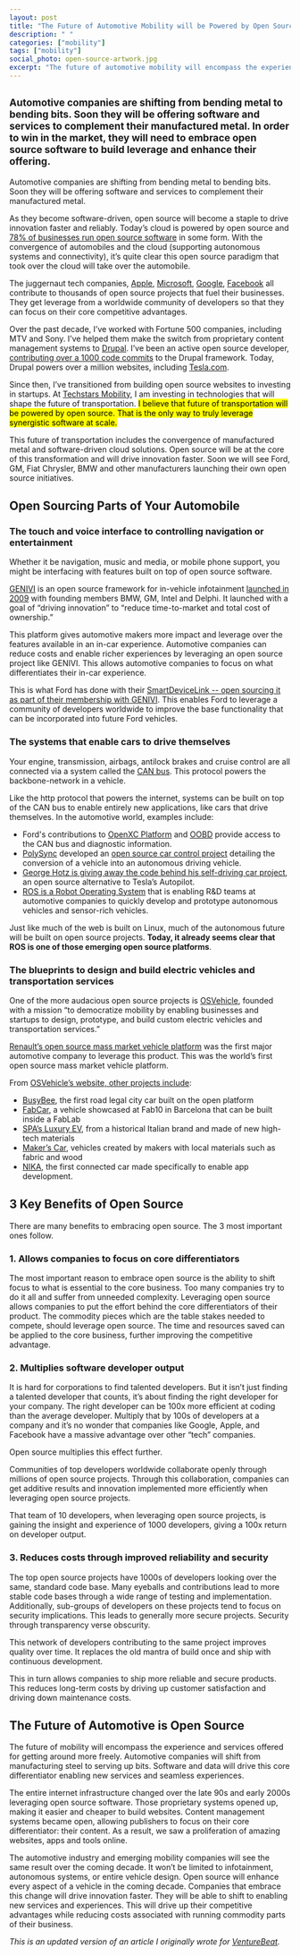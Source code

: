 ```yaml
---
layout: post
title: "The Future of Automotive Mobility will be Powered by Open Source Software"
description: " "
categories: ["mobility"]
tags: ["mobility"]
social_photo: open-source-artwork.jpg
excerpt: "The future of automotive mobility will encompass the experience and services offered for getting around more freely. Automotive companies will shift from manufacturing steel to serving up bits. Software and data will drive this core differentiator enabling new services and seamless experiences. Commodity software powering these experiences will be open sourced to maximize the amount of leverage and R&D dollars an automotive company spends."
---
```


<h2 class="sub-title"><small>Automotive companies are shifting from bending metal to bending bits. Soon they will be offering software and services to complement their manufactured metal. In order to win in the market, they will need to embrace open source software to build leverage and enhance their offering.</small></h2>

Automotive companies are shifting from bending metal to bending bits. Soon they will be offering software and services to complement their manufactured metal.

As they become software-driven, open source will become a staple to drive innovation faster and reliably. Today&rsquo;s cloud is powered by open source and <a href="http://www.zdnet.com/article/its-an-open-source-world-78-percent-of-companies-run-open-source-software/">78% of businesses run open source software</a> in some form. With the convergence of automobiles and the cloud (supporting autonomous systems and connectivity), it&rsquo;s quite clear this open source paradigm that took over the cloud will take over the automobile.

The juggernaut tech companies, <a href="http://www.apple.com/opensource/">Apple</a>, <a href="http://open.microsoft.com/">Microsoft</a>, <a href="https://opensource.google.com/">Google</a>, <a href="https://code.facebook.com/projects/">Facebook</a> all contribute to thousands of open source projects that fuel their businesses. They get leverage from a worldwide community of developers so that they can focus on their core competitive advantages.

Over the past decade, I&rsquo;ve worked with Fortune 500 companies, including MTV and Sony. I&rsquo;ve helped them make the switch from proprietary content management systems to <a href="https://www.drupal.com/">Drupal</a>. I&rsquo;ve been an active open source developer, <a href="https://www.drupal.org/search/site/m3avrck">contributing over a 1000 code commits</a> to the Drupal framework. Today, Drupal powers over a million websites, including <a href="http://tesla.com">Tesla.com</a>.

Since then, I&rsquo;ve transitioned from building open source websites to investing in startups. At <a href="http://tedserbinski.com/mobility/">Techstars Mobility</a>, I am investing in technologies that will shape the future of transportation. <mark>I believe that future of transportation will be powered by open source. That is the only way to truly leverage synergistic software at scale.</mark>

This future of transportation includes the convergence of manufactured metal and software-driven cloud solutions. Open source will be at the core of this transformation and will drive innovation faster. Soon we will see Ford, GM, Fiat Chrysler, BMW and other manufacturers launching their own open source initiatives.

## Open Sourcing Parts of Your Automobile

### The touch and voice interface to controlling navigation or entertainment
Whether it be navigation, music and media, or mobile phone support, you might be interfacing with features built on top of open source software.

<a href="https://www.genivi.org/">GENIVI</a> is an open source framework for in-vehicle infotainment <a href="https://www.genivi.org/sites/default/files/press-releases/english/2009_03_02_Genivi_launch_press_release_final.pdf">launched in 2009</a> with founding members BMW, GM, Intel and Delphi. It launched with a goal of &ldquo;driving innovation&rdquo; to &ldquo;reduce time-to-market and total cost of ownership.&rdquo;

This platform gives automotive makers more impact and leverage over the features available in an in-car experience. Automotive companies can reduce costs and enable richer experiences by leveraging an open source project like GENIVI. This allows automotive companies to focus on what differentiates their in-car experience.

This is what Ford has done with their [SmartDeviceLink -- open sourcing it as part of their membership with GENIVI](https://developer.ford.com/pages/sdl). This enables Ford to leverage a community of developers worldwide to improve the base functionality that can be incorporated into future Ford vehicles.

### The systems that enable cars to drive themselves

Your engine, transmission, airbags, antilock brakes and cruise control are all connected via a system called the <a href="https://en.wikipedia.org/wiki/CAN_bus">CAN bus</a>. This protocol powers the backbone-network in a vehicle.

Like the http protocol that powers the internet, systems can be built on top of the CAN bus to enable entirely new applications, like cars that drive themselves. In the automotive world, examples include:

* Ford's contributions to [OpenXC Platform](http://openxcplatform.com/) and [OOBD](http://oobd.org/doku.php) provide access to the CAN bus and diagnostic information.
* <a href="https://polysync.io/">PolySync</a> developed an <a href="http://oscc.io/">open source car control project</a> detailing the conversion of a vehicle into an autonomous driving vehicle.
* <a href="http://www.theverge.com/2016/11/30/13779336/comma-ai-autopilot-canceled-autonomous-car-software-free">George Hotz is giving away the code behind his self-driving car project</a>, an open source alternative to Tesla&rsquo;s Autopilot.
* <a href="http://www.ros.org/">ROS is a Robot Operating System</a> that is enabling R&amp;D teams at automotive companies to quickly develop and prototype autonomous vehicles and sensor-rich vehicles.

Just like much of the web is built on Linux, much of the autonomous future will be built on open source projects. **Today, it already seems clear that ROS is one of those emerging open source platforms**.

### The blueprints to design and build electric vehicles and transportation services

One of the more audacious open source projects is <a href="https://www.osvehicle.com/company/">OSVehicle</a>, founded with a mission &ldquo;to democratize mobility by enabling businesses and startups to design, prototype, and build custom electric vehicles and transportation services.&rdquo;

<a href="https://www.osvehicle.com/renaultpomsignup/">Renault&rsquo;s open source mass market vehicle platform</a> was the first major automotive company to leverage this product. This was the world&rsquo;s first open source mass market vehicle platform.

From <a href="https://www.osvehicle.com/company/">OSVehicle&rsquo;s website, other projects include</a>:

* <a href="https://www.osvehicle.com/busy-bee/">BusyBee</a>, the first road legal city car built on the open platform
* <a href="https://www.osvehicle.com/fablab-fabcar/">FabCar</a>, a vehicle showcased at Fab10 in Barcelona that can be built inside a FabLab
* <a href="https://www.osvehicle.com/luxury-ev/">SPA&rsquo;s Luxury EV</a>, from a historical Italian brand and made of new high-tech materials
* <a href="https://www.osvehicle.com/makers-car/">Maker&rsquo;s Car</a>, vehicles created by makers with local materials such as fabric and wood
* <a href="https://www.osvehicle.com/connected-car-nika/">NIKA</a>, the first connected car made specifically to enable app development.

## 3 Key Benefits of Open Source

There are many benefits to embracing open source. The 3 most important ones follow.

### 1. Allows companies to focus on core differentiators
The most important reason to embrace open source is the ability to shift focus to what is essential to the core business. Too many companies try to do it all and suffer from unneeded complexity. Leveraging open source allows companies to put the effort behind the core differentiators of their product. The commodity pieces which are the table stakes needed to compete, should leverage open source. The time and resources saved can be applied to the core business, further improving the competitive advantage.

### 2. Multiplies software developer output
It is hard for corporations to find talented developers. But it isn&rsquo;t just finding a talented developer that counts, it&rsquo;s about finding the right developer for your company. The right developer can be 100x more efficient at coding than the average developer. Multiply that by 100s of developers at a company and it&rsquo;s no wonder that companies like Google, Apple, and Facebook have a massive advantage over other &ldquo;tech&rdquo; companies.

Open source multiplies this effect further.

Communities of top developers worldwide collaborate openly through millions of open source projects. Through this collaboration, companies can get additive results and innovation implemented more efficiently when leveraging open source projects.

That team of 10 developers, when leveraging open source projects, is gaining the insight and experience of 1000 developers, giving a 100x return on developer output.

### 3. Reduces costs through improved reliability and security
The top open source projects have 1000s of developers looking over the same, standard code base. Many eyeballs and contributions lead to more stable code bases through a wide range of testing and implementation. Additionally, sub-groups of developers on these projects tend to focus on security implications. This leads to generally more secure projects. Security through transparency verse obscurity.

This network of developers contributing to the same project improves quality over time. It replaces the old mantra of build once and ship with continuous development.

This in turn allows companies to ship more reliable and secure products. This reduces long-term costs by driving up customer satisfaction and driving down maintenance costs.

## The Future of Automotive is Open Source

The future of mobility will encompass the experience and services offered for getting around more freely. Automotive companies will shift from manufacturing steel to serving up bits. Software and data will drive this core differentiator enabling new services and seamless experiences.

The entire internet infrastructure changed over the late 90s and early 2000s leveraging open source software. Those proprietary systems opened up, making it easier and cheaper to build websites. Content management systems became open, allowing publishers to focus on their core differentiator: their content. As a result, we saw a proliferation of amazing websites, apps and tools online.

The automotive industry and emerging mobility companies will see the same result over the coming decade. It won&rsquo;t be limited to infotainment, autonomous systems, or entire vehicle design. Open source will enhance every aspect of a vehicle in the coming decade. Companies that embrace this change will drive innovation faster. They will be able to shift to enabling new services and experiences. This will drive up their competitive advantages while reducing costs associated with running commodity parts of their business.

*This is an updated version of an article I originally wrote for [VentureBeat](https://venturebeat.com/2017/05/22/how-open-source-software-will-drive-the-future-of-auto-innovations/).*
